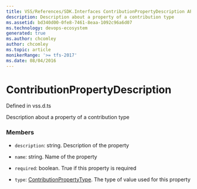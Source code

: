 ```yaml
---
title: VSS/References/SDK.Interfaces ContributionPropertyDescription API | Extensions for Azure DevOps Services
description: Description about a property of a contribution type
ms.assetid: bd340d00-0fe8-7461-8eaa-1092c96a6d07
ms.technology: devops-ecosystem
generated: true
ms.author: chcomley
author: chcomley
ms.topic: article
monikerRange: '>= tfs-2017'
ms.date: 08/04/2016
---
```


# ContributionPropertyDescription

Defined in vss.d.ts

Description about a property of a contribution type

### Members

* `description`: string. Description of the property

* `name`: string. Name of the property

* `required`: boolean. True if this property is required

* `type`: [ContributionPropertyType](../../../VSS/References/SDK_Interfaces/ContributionPropertyType.md). The type of value used for this property
